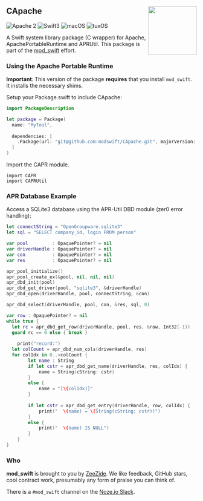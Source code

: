 <h2>CApache
  <img src="http://zeezide.com/img/mod_swift.svg"
       align="right" width="128" height="128" />
</h2>

![Apache 2](https://img.shields.io/badge/apache-2-yellow.svg)
![Swift3](https://img.shields.io/badge/swift-3-blue.svg)
![macOS](https://img.shields.io/badge/os-macOS-green.svg?style=flat)
![tuxOS](https://img.shields.io/badge/os-tuxOS-green.svg?style=flat)

A Swift system library package (C wrapper) for Apache,
ApachePortableRuntime and APRUtil.
This package is part of the [mod_swift](http://mod-swift.org/) effort.

### Using the Apache Portable Runtime

**Important**: This version of the package **requires** that you install
               `mod_swift`. It installs the necessary shims.

Setup your Package.swift to include CApache:

```Swift
import PackageDescription

let package = Package(
  name: "MyTool",
	
  dependencies: [
    .Package(url: "git@github.com:modswift/CApache.git", majorVersion: 0),
  ]
)
```

Import the CAPR module.

    import CAPR
    import CAPRUtil

### APR Database Example

Access a SQLite3 database using the APR-Util DBD module (zer0 error handling):

```Swift
let connectString = "OpenGroupware.sqlite3"
let sql = "SELECT company_id, login FROM person"

var pool         : OpaquePointer? = nil
var driverHandle : OpaquePointer? = nil
var con          : OpaquePointer? = nil
var res          : OpaquePointer? = nil

apr_pool_initialize()
apr_pool_create_ex(&pool, nil, nil, nil)
apr_dbd_init(pool)
apr_dbd_get_driver(pool, "sqlite3", &driverHandle)
apr_dbd_open(driverHandle, pool, connectString, &con)

apr_dbd_select(driverHandle, pool, con, &res, sql, 0)

var row : OpaquePointer? = nil
while true {
  let rc = apr_dbd_get_row(driverHandle, pool, res, &row, Int32(-1))
  guard rc == 0 else { break }
  
	print("record:")
  let colCount = apr_dbd_num_cols(driverHandle, res)
  for colIdx in 0..<colCount {
		let name : String
		if let cstr = apr_dbd_get_name(driverHandle, res, colIdx) {
			name = String(cString: cstr)
		}
		else {
			name = "[\(colIdx)]"
		}
		
		if let cstr = apr_dbd_get_entry(driverHandle, row, colIdx) {
			print("  \(name) = \(String(cString: cstr))")
		}
		else {
			print("  \(name) IS NULL")
		}
	}
}
```

### Who

**mod_swift** is brought to you by
[ZeeZide](http://zeezide.de).
We like feedback, GitHub stars, cool contract work,
presumably any form of praise you can think of.

There is a `#mod_swift` channel on the [Noze.io Slack](http://slack.noze.io).
